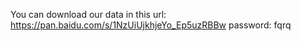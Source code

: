 You can download our data in this url:
https://pan.baidu.com/s/1NzUiUjkhjeYo_Ep5uzRBBw password: fqrq 

